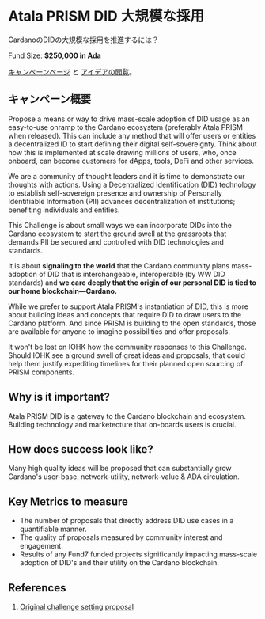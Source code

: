 # Atala PRISM DID 大規模な採用

CardanoのDIDの大規模な採用を推進するには？

Fund Size: **$250,000 in Ada**

[キャンペーンページ](https://cardano.ideascale.com/a/campaign-home/26116) と [アイデアの閲覧](https://cardano.ideascale.com/a/ideas/top/campaign-filter/byids/campaigns/26116/stage/unspecified)。

## キャンペーン概要

Propose a means or way to drive mass-scale adoption of DID usage as an easy-to-use onramp to the Cardano ecosystem (preferably Atala PRISM when released). This can include any method that will offer users or entities a decentralized ID to start defining their digital self-sovereignty. Think about how this is implemented at scale drawing millions of users, who, once onboard, can become customers for dApps, tools, DeFi and other services.

We are a community of thought leaders and it is time to demonstrate our thoughts with actions. Using a Decentralized Identification (DID) technology to establish self-sovereign presence and ownership of Personally Identifiable Information (PII) advances decentralization of institutions; benefiting individuals and entities.

This Challenge is about small ways we can incorporate DIDs into the Cardano ecosystem to start the ground swell at the grassroots that demands PII be secured and controlled with DID technologies and standards.

It is about **signaling to the world** that the Cardano community plans mass-adoption of DID that is interchangeable, interoperable (by WW DID standards) and **we care deeply that the origin of our personal DID is tied to our home blockchain—Cardano.**

While we prefer to support Atala PRISM's instantiation of DID, this is more about building ideas and concepts that require DID to draw users to the Cardano platform. And since PRISM is building to the open standards, those are available for anyone to imagine possibilities and offer proposals.

It won't be lost on IOHK how the community responses to this Challenge. Should IOHK see a ground swell of great ideas and proposals, that could help them justify expediting timelines for their planned open sourcing of PRISM components.

## Why is it important?

Atala PRISM DID is a gateway to the Cardano blockchain and ecosystem. Building technology and marketecture that on-boards users is crucial.

## How does success look like?

Many high quality ideas will be proposed that can substantially grow Cardano's user-base, network-utility, network-value & ADA circulation.

## Key Metrics to measure

- The number of proposals that directly address DID use cases in a quantifiable manner.
- The quality of proposals measured by community interest and engagement.
- Results of any Fund7 funded projects significantly impacting mass-scale adoption of DID's and their utility on the Cardano blockchain.

## References

1. [Original challenge setting proposal](https://cardano.ideascale.com/a/dtd/Atala-PRISM-DID-Mass-Scale-Adoption/350613-48088)